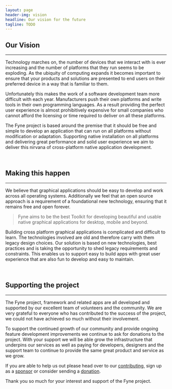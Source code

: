 ```yaml
---
layout: page
header-img: vision
headline: Our vision for the future
tagline: TODO
---
```


<section class="bg-primary" id="about">
<div class="container">
<div class="row">
<div class="col-lg-12 text-center" markdown="1">

## Our Vision
<hr class="light">

Technology marches on, the number of devices that we interact with is ever increasing and
the number of platforms that they run seems to be exploding.
As the ubiquity of computing expands it becomes important to ensure that your
products and solutions are presented to end users on their preferred device
in a way that is familiar to them.

Unfortunately this makes the work of a software development team more 
difficult with each year. Manufacturers push their own platforms and write tools
in their own programming languages.
As a result providing the perfect user experience is almost prohibitively
expensive for small companies who cannot afford the licensing or time required
to deliver on all these platforms.

The Fyne project is based around the premise that it should be free and
simple to develop an application that can run on all platforms without
modification or adaptation.
Supporting native installation on all platforms and delivering great performance
and solid user experience we aim to deliver this nirvana of 
cross-platform native application development.

</div>
</div>
</div>
</section>

<div class="container">
<div class="row">
<div class="col-lg-12 text-center" markdown="1">
<p>&nbsp;</p>

## Making this happen
---

We believe that graphical applications should be easy to develop and work across all operating systems. Additionally we feel that an open source approach is a requirement of a foundational new technology,
ensuring that it remains free and open forever.

> Fyne aims to be the best Toolkit for developing beautiful and usable native graphical applications for desktop, mobile and beyond.

Building cross platform graphical applications is complicated and difficult to learn.
The technologies involved are old and therefore carry with them legacy design choices.
Our solution is based on new technologies, best practices and is taking the opportunity
to shed legacy requirements and constraints.
This enables us to support easy to build apps with great user experience
that are also fun to develop and easy to maintain.

<p>&nbsp;</p>

## Supporting the project
---

The Fyne project, framework and related apps are all developed and supported
by our excellent team of volunteers and the community.
We are very grateful to everyone who has contributed to the success of the project,
we could not have achieved so much without their involvement.

To support the continued growth of our community and provide ongoing feature development
improvements we continue to ask for donations to the project.
With your support we will be able grow the infrastructure that
underpins our services as well as paying for developers, designers and
the support team to continue to provide the same great product and service as we grow.

If you are able to help us out please head over to our [contributing](/contribute/),
sign up as a [sponsor](https://github.com/sponsors/fyne-io/) or consider sending
a [donation](/sponsor/).

Thank you so much for your interest and support of the Fyne project.

<p>&nbsp;</p>

</div>
</div>
</div>
